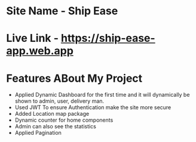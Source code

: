 # Site Name - Ship Ease

# Live Link - https://ship-ease-app.web.app

# Features ABout My Project

- Applied Dynamic Dashboard for the first time and it will dynamically be shown to admin, user, delivery man.
- Used JWT To ensure Authentication make the site more secure
- Added Location map package
- Dynamic counter for home components
- Admin can also see the statistics
- Applied Pagination

